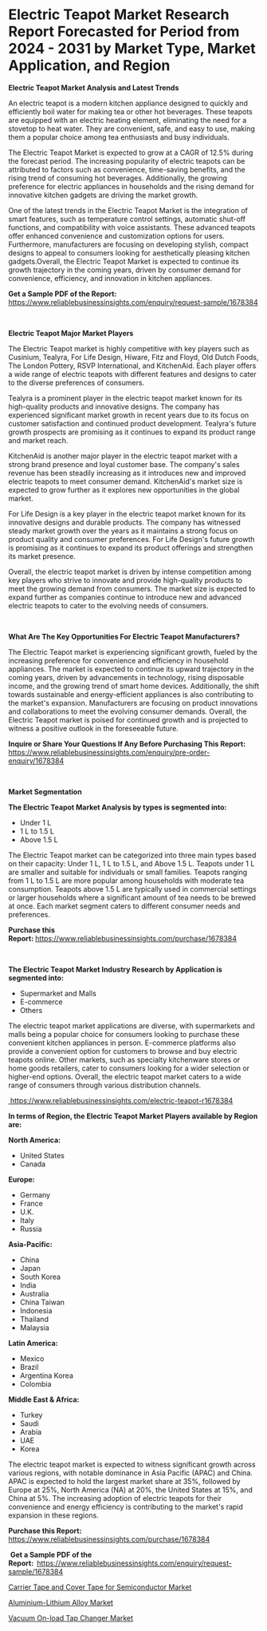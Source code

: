 <p><h1>Electric Teapot Market Research Report Forecasted for Period from 2024 -  2031 by Market Type, Market Application, and Region</h1></p><p><strong>Electric Teapot Market Analysis and Latest Trends</strong></p>
<p><p>An electric teapot is a modern kitchen appliance designed to quickly and efficiently boil water for making tea or other hot beverages. These teapots are equipped with an electric heating element, eliminating the need for a stovetop to heat water. They are convenient, safe, and easy to use, making them a popular choice among tea enthusiasts and busy individuals.</p><p>The Electric Teapot Market is expected to grow at a CAGR of 12.5% during the forecast period. The increasing popularity of electric teapots can be attributed to factors such as convenience, time-saving benefits, and the rising trend of consuming hot beverages. Additionally, the growing preference for electric appliances in households and the rising demand for innovative kitchen gadgets are driving the market growth.</p><p>One of the latest trends in the Electric Teapot Market is the integration of smart features, such as temperature control settings, automatic shut-off functions, and compatibility with voice assistants. These advanced teapots offer enhanced convenience and customization options for users. Furthermore, manufacturers are focusing on developing stylish, compact designs to appeal to consumers looking for aesthetically pleasing kitchen gadgets.Overall, the Electric Teapot Market is expected to continue its growth trajectory in the coming years, driven by consumer demand for convenience, efficiency, and innovation in kitchen appliances.</p></p>
<p><strong>Get a Sample PDF of the Report:&nbsp;</strong> <a href="https://www.reliablebusinessinsights.com/enquiry/request-sample/1678384">https://www.reliablebusinessinsights.com/enquiry/request-sample/1678384</a></p>
<p>&nbsp;</p>
<p><strong>Electric Teapot Major Market Players</strong></p>
<p><p>The Electric Teapot market is highly competitive with key players such as Cusinium, Tealyra, For Life Design, Hiware, Fitz and Floyd, Old Dutch Foods, The London Pottery, RSVP International, and KitchenAid. Each player offers a wide range of electric teapots with different features and designs to cater to the diverse preferences of consumers.</p><p>Tealyra is a prominent player in the electric teapot market known for its high-quality products and innovative designs. The company has experienced significant market growth in recent years due to its focus on customer satisfaction and continued product development. Tealyra's future growth prospects are promising as it continues to expand its product range and market reach.</p><p>KitchenAid is another major player in the electric teapot market with a strong brand presence and loyal customer base. The company's sales revenue has been steadily increasing as it introduces new and improved electric teapots to meet consumer demand. KitchenAid's market size is expected to grow further as it explores new opportunities in the global market.</p><p>For Life Design is a key player in the electric teapot market known for its innovative designs and durable products. The company has witnessed steady market growth over the years as it maintains a strong focus on product quality and consumer preferences. For Life Design's future growth is promising as it continues to expand its product offerings and strengthen its market presence.</p><p>Overall, the electric teapot market is driven by intense competition among key players who strive to innovate and provide high-quality products to meet the growing demand from consumers. The market size is expected to expand further as companies continue to introduce new and advanced electric teapots to cater to the evolving needs of consumers.</p></p>
<p>&nbsp;</p>
<p><strong>What Are The Key Opportunities For Electric Teapot Manufacturers?</strong></p>
<p><p>The Electric Teapot market is experiencing significant growth, fueled by the increasing preference for convenience and efficiency in household appliances. The market is expected to continue its upward trajectory in the coming years, driven by advancements in technology, rising disposable income, and the growing trend of smart home devices. Additionally, the shift towards sustainable and energy-efficient appliances is also contributing to the market's expansion. Manufacturers are focusing on product innovations and collaborations to meet the evolving consumer demands. Overall, the Electric Teapot market is poised for continued growth and is projected to witness a positive outlook in the foreseeable future.</p></p>
<p><strong>Inquire or Share Your Questions If Any Before Purchasing This Report:</strong> <a href="https://www.reliablebusinessinsights.com/enquiry/pre-order-enquiry/1678384">https://www.reliablebusinessinsights.com/enquiry/pre-order-enquiry/1678384</a></p>
<p>&nbsp;</p>
<p><strong>Market Segmentation</strong></p>
<p><strong>The Electric Teapot Market Analysis by types is segmented into:</strong></p>
<p><ul><li>Under 1 L</li><li>1 L to 1.5 L</li><li>Above 1.5 L</li></ul></p>
<p><p>The Electric Teapot market can be categorized into three main types based on their capacity: Under 1 L, 1 L to 1.5 L, and Above 1.5 L. Teapots under 1 L are smaller and suitable for individuals or small families. Teapots ranging from 1 L to 1.5 L are more popular among households with moderate tea consumption. Teapots above 1.5 L are typically used in commercial settings or larger households where a significant amount of tea needs to be brewed at once. Each market segment caters to different consumer needs and preferences.</p></p>
<p><strong>Purchase this Report:&nbsp;</strong><a href="https://www.reliablebusinessinsights.com/purchase/1678384">https://www.reliablebusinessinsights.com/purchase/1678384</a></p>
<p>&nbsp;</p>
<p><strong>The Electric Teapot Market Industry Research by Application is segmented into:</strong></p>
<p><ul><li>Supermarket and Malls</li><li>E-commerce</li><li>Others</li></ul></p>
<p><p>The electric teapot market applications are diverse, with supermarkets and malls being a popular choice for consumers looking to purchase these convenient kitchen appliances in person. E-commerce platforms also provide a convenient option for customers to browse and buy electric teapots online. Other markets, such as specialty kitchenware stores or home goods retailers, cater to consumers looking for a wider selection or higher-end options. Overall, the electric teapot market caters to a wide range of consumers through various distribution channels.</p></p>
<p><a href="https://www.reliablebusinessinsights.com/electric-teapot-r1678384">&nbsp;https://www.reliablebusinessinsights.com/electric-teapot-r1678384</a></p>
<p><strong>In terms of Region, the Electric Teapot Market Players available by Region are:</strong></p>
<p>
    <p> <strong> North America: </strong>
        <ul>
            <li>United States</li>
            <li>Canada</li>
        </ul>
        </p> 
    <p> <strong> Europe: </strong>
        <ul>
            <li>Germany</li>
            <li>France</li>
            <li>U.K.</li>
            <li>Italy</li>
            <li>Russia</li>
        </ul>
        </p> 
    <p> <strong> Asia-Pacific: </strong>
        <ul>
            <li>China</li>
            <li>Japan</li>
            <li>South Korea</li>
            <li>India</li>
            <li>Australia</li>
            <li>China Taiwan</li>
            <li>Indonesia</li>
            <li>Thailand</li>
            <li>Malaysia</li>
        </ul>
        </p> 
    <p> <strong> Latin America: </strong>
        <ul>
            <li>Mexico</li>
            <li>Brazil</li>
            <li>Argentina Korea</li>
            <li>Colombia</li>
        </ul>
        </p> 
    <p> <strong> Middle East & Africa: </strong>
        <ul>
            <li>Turkey</li>
            <li>Saudi</li>
            <li>Arabia</li>
            <li>UAE</li>
            <li>Korea</li>
        </ul>
    </p>
    </p>
<p><p>The electric teapot market is expected to witness significant growth across various regions, with notable dominance in Asia Pacific (APAC) and China. APAC is expected to hold the largest market share at 35%, followed by Europe at 25%, North America (NA) at 20%, the United States at 15%, and China at 5%. The increasing adoption of electric teapots for their convenience and energy efficiency is contributing to the market's rapid expansion in these regions.</p></p>
<p><strong>Purchase this Report: </strong><a href="https://www.reliablebusinessinsights.com/purchase/1678384">https://www.reliablebusinessinsights.com/purchase/1678384</a></p>
<p>&nbsp;<strong>Get a Sample PDF of the Report:&nbsp;&nbsp;</strong><a href="https://www.reliablebusinessinsights.com/enquiry/request-sample/1678384">https://www.reliablebusinessinsights.com/enquiry/request-sample/1678384</a></p>
<p><strong></strong></p>
<p><p><a href="https://github.com/staberhelen84/Market-Research-Report-List-1/blob/main/carrier-tape-and-cover-tape-for-semiconductor-market.md">Carrier Tape and Cover Tape for Semiconductor Market</a></p><p><a href="https://github.com/avakerr6577/Market-Research-Report-List-1/blob/main/aluminium-lithium-alloy-market.md">Aluminium-Lithium Alloy Market</a></p><p><a href="https://github.com/trameciabutler45/Market-Research-Report-List-1/blob/main/vacuum-on-load-tap-changer-market.md">Vacuum On-load Tap Changer Market</a></p></p>